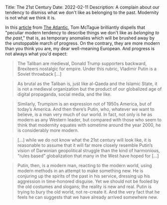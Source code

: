 Title: The 21st Century
Date: 2022-02-11
Description: A complain about our tendency to dismiss what we don't like as belonging to the past. Modernity is not what we think it is.

In this [article](https://www.theatlantic.com/international/archive/2022/02/russia-invade-ukraine-putin-strategy/621626/) from [The Atlantic](https://www.theatlantic.com), Tom McTague brilliantly dispells that "peculiar modern tendency to describe things we don't like as *belonging to the past*," that is, as temporary anomalies which will be brushed away by the unstoppable march of progress. On the contrary, they are more modern than you think you are, my dear well-meaning European. And progress is not always what you'd expect:

> The Taliban are medieval, Donald Trump supporters backward, Brexiteers nostalgic for empire. Under this rubric, Vladimir Putin is a Soviet throwback [...]  

> As brutal as the Taliban is, just like al-Qaeda and the Islamic State, it is not a medieval organization but the product of our globalized age of digital propaganda, social media, and the like.  

> Similarly, Trumpism is an expression not of 1950s America, but of today’s America. And then there’s Putin, who, whatever we want to believe, is a man very much of our world. In fact, not only is he as modern as any Western leader, but compared with those who seem to think that modernity equates with sometime around the year 2000, he is considerably more modern. 

> [...] while we do not know what the 21st century will look like, it is reasonable to assume that it will far more closely resemble Putin’s vision of Darwinian geopolitical struggle than the kind of harmonious, “rules based” globalization that many in the West have hoped for [...]  

> Putin, then, is a modern man, reacting to the modern world, using modern methods in an attempt to make something new. He is conjuring up the spirits of the past in his service, dressing up his aggression in time-honored disguise. Yet we should not be fooled by the old costumes and slogans; the reality is new and real. Putin is trying to bury the old world, not re-create it. And the very fact that he feels he can suggests that we have already arrived somewhere new. 


